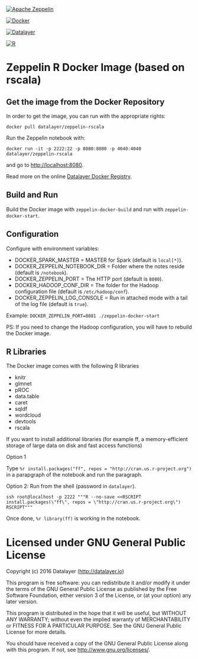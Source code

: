 [![Apache Zeppelin](http://datalayer.io/ext/images/logo-zeppelin-small.png)](http://zeppelin.incubator.apache.org)

[![Docker](http://datalayer.io/ext/images/docker-logo-small.png)](https://www.docker.com/)

[![Datalayer](http://datalayer.io/ext/images/logo_horizontal_072ppi.png)](http://datalayer.io)

[![R](http://datalayer.io/ext/images/logo-R-200.png)](http://cran.r-project.org)

# Zeppelin R Docker Image (based on rscala)

## Get the image from the Docker Repository

In order to get the image, you can run with the appropriate rights:

`docker pull datalayer/zeppelin-rscala`

Run the Zeppelin notebook with:

`docker run -it -p 2222:22 -p 8080:8080 -p 4040:4040 datalayer/zeppelin-rscala`

and go to [http://localhost:8080](http://localhost:8080).

Read more on the online [Datalayer Docker Registry](https://hub.docker.com/u/datalayer/zeppelin-rscala).

## Build and Run

Build the Docker image with `zeppelin-docker-build` and run with `zeppelin-docker-start`.

## Configuration

Configure with environment variables:

+ DOCKER_SPARK_MASTER = MASTER for Spark (default is `local[*]`).
+ DOCKER_ZEPPELIN_NOTEBOOK_DIR = Folder where the notes reside  (default is `/notebook`).
+ DOCKER_ZEPPELIN_PORT = The HTTP port (default is `8080`).
+ DOCKER_HADOOP_CONF_DIR = The folder for the Hadoop configuration file (default is `/etc/hadoop/conf`).
+ DOCKER_ZEPPELIN_LOG_CONSOLE = Run in attached mode with a tail of the log file (default is `true`).

Example: `DOCKER_ZEPPELIN_PORT=8081 ./zeppelin-docker-start`

PS: If you need to change the Hadoop configuration, you will have to rebuild the Docker image.

## R Libraries

The Docker image comes with the following R libraries

+ knitr
+ glmnet
+ pROC
+ data.table
+ caret
+ sqldf
+ wordcloud
+ devtools
+ rscala

If you want to install additional libraries (for example ff, a memory-efficient storage of large data on disk and fast access functions)

Option 1

Type `%r install.packages("ff", repos = "http://cran.us.r-project.org")` in a parapgraph of the notebook and run the paragraph.


Option 2: Run from the shell (password in `datalayer`).

```
ssh root@localhost -p 2222 """R --no-save <<RSCRIPT
install.packages(\"ff\", repos = \"http://cran.us.r-project.org\")
RSCRIPT"""
```

Once done, `%r library(ff)` is working in the notebook.

# Licensed under GNU General Public License

Copyright (c) 2016 Datalayer (http://datalayer.io)

This program is free software: you can redistribute it and/or modify
it under the terms of the GNU General Public License as published by
the Free Software Foundation, either version 3 of the License, or
(at your option) any later version.

This program is distributed in the hope that it will be useful,
but WITHOUT ANY WARRANTY; without even the implied warranty of
MERCHANTABILITY or FITNESS FOR A PARTICULAR PURPOSE. See the
GNU General Public License for more details.

You should have received a copy of the GNU General Public License
along with this program. If not, see <http://www.gnu.org/licenses/>.
